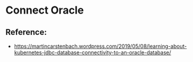 # Connect Oracle 

## Reference:

  * https://martincarstenbach.wordpress.com/2019/05/08/learning-about-kubernetes-jdbc-database-connectivity-to-an-oracle-database/
